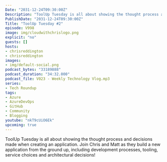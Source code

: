 ```yaml
---
Date: "2031-12-24T09:30:00Z"
Description: "ToolUp Tuesday is all about showing the thought process and decisions made when creating an application. Join Chris and Matt as they build a new application from the ground up, including development processes, tooling, service choices and architectural decisions!"
PublishDate: "2031-12-24T09:30:00Z"
Title: "ToolUp Tuesday #2"
episode: V998
image: img/cloudwithchrislogo.png
explicit: "no"
guests: []
hosts:
- chrisreddington
- chrisreddington
images:
- img/default-social.png
podcast_bytes: "33189888"
podcast_duration: "34:32.000"
podcast_file: V023 - Weekly Technology Vlog.mp3
series:
- Tech Roundup
tags:
- Azure
- AzureDevOps
- GitHub
- Community
- Blogging
youtube: "nkT9cUiO6Ek"
upcoming: true
---
```

ToolUp Tuesday is all about showing the thought process and decisions made when creating an application. Join Chris and Matt as they build a new application from the ground up, including development processes, tooling, service choices and architectural decisions!
